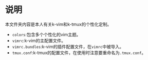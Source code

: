 # 说明
本文件夹内容是本人有关k-vim和k-tmux的个性化定制。
* `colors`:包含多个个性化的vim主题。
* `vimrc`:k-vim的主配置文件。
* `vimrc.bundles`:k-vim的插件配置文件，在`vimrc`中被导入。
* `tmux.conf`:k-tmux的配置文件，在使用时注意要重命名为`.tmux.conf`。
